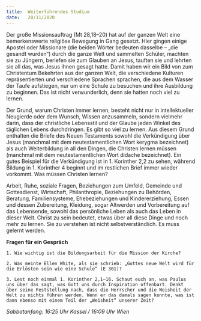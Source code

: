```yaml
---
title:  Weiterführendes Studium
date:   20/11/2020
---
```


Der große Missionsauftrag (Mt 28,18–20) hat auf der ganzen Welt eine bemerkenswerte religiöse Bewegung in Gang gesetzt. Hier gingen einige Apostel oder Missionare (die beiden Wörter bedeuten dasselbe – „die gesandt wurden“) durch die ganze Welt und sammelten Schüler, machten sie zu Jüngern, beriefen sie zum Glauben an Jesus, tauften sie und lehrten sie all das, was Jesus ihnen gesagt hatte. Damit haben wir ein Bild von zum Christentum Bekehrten aus der ganzen Welt, die verschiedene Kulturen repräsentierten und verschiedene Sprachen sprachen, die aus dem Wasser der Taufe aufstiegen, nur um eine Schule zu besuchen und ihre Ausbildung zu beginnen. Das ist nicht verwunderlich, denn sie hatten noch viel zu lernen.

Der Grund, warum Christen immer lernen, besteht nicht nur in intellektueller Neugierde oder dem Wunsch, Wissen anzusammeln, sondern vielmehr darin, dass der christliche Lebensstil und der Glaube jeden Winkel des täglichen Lebens durchdringen. Es gibt so viel zu lernen. Aus diesem Grund enthalten die Briefe des Neuen Testaments sowohl die Verkündigung über Jesus (manchmal mit dem neutestamentlichen Wort kerygma bezeichnet) als auch Weiterbildung in all den Dingen, die Christen lernen müssen (manchmal mit dem neutestamentlichen Wort didache bezeichnet). Ein gutes Beispiel für die Verkündigung ist in 1. Korinther 2,2 zu sehen, während Bildung in 1. Korinther 4 beginnt und im restlichen Brief immer wieder vorkommt. Was müssen Christen lernen?

Arbeit, Ruhe, soziale Fragen, Beziehungen zum Umfeld, Gemeinde und Gottesdienst, Wirtschaft, Philanthropie, Beziehungen zu Behörden, Beratung, Familiensysteme, Ehebeziehungen und Kindererziehung, Essen und dessen Zubereitung, Kleidung, sogar Altwerden und Vorbereitung auf das Lebensende, sowohl das persönliche Leben als auch das Leben in dieser Welt. Christ zu sein bedeutet, etwas über all diese Dinge und noch mehr zu lernen. Sie zu verstehen ist nicht selbstverständlich. Es muss gelernt werden.

**Fragen für ein Gespräch**

`1. Wie wichtig ist die Bildungsarbeit für die Mission der Kirche?`

`2. Was meinte Ellen White, als sie schrieb: „Gottes neue Welt wird für die Erlösten sein wie eine Schule“ (E 301)?`

`3. Lest noch einmal 1. Korinther 2,1–16. Schaut euch an, was Paulus uns über das sagt, was Gott uns durch Inspiration offenbart. Denkt über seine Feststellung nach, dass die Herrscher und die Weisheit der Welt zu nichts führen werden. Wenn er das damals sagen konnte, was ist dann ebenso mit einem Teil der „Weisheit“ unserer Zeit?`

_Sabbatanfang: 16:25 Uhr Kassel / 16:09 Uhr Wien_